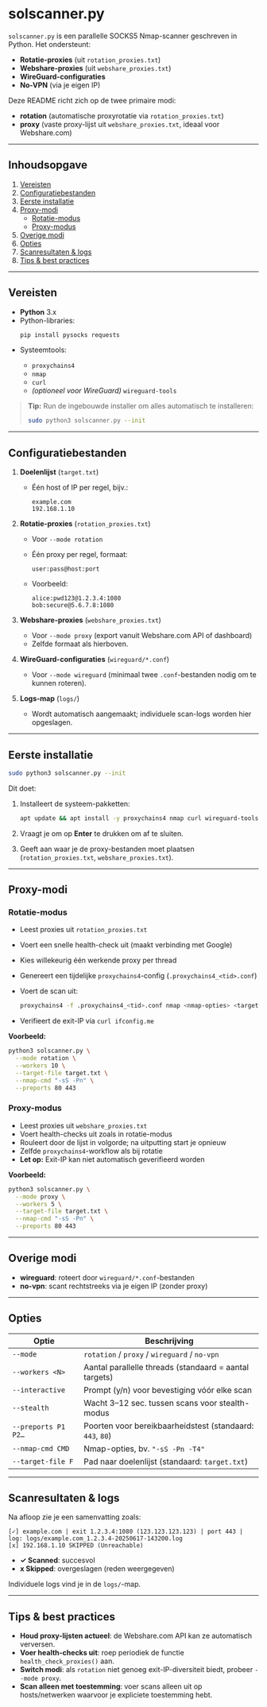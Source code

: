 
# solscanner.py

`solscanner.py` is een parallelle SOCKS5 Nmap-scanner geschreven in Python. Het ondersteunt:

- **Rotatie-proxies** (uit `rotation_proxies.txt`)  
- **Webshare-proxies** (uit `webshare_proxies.txt`)  
- **WireGuard-configuraties**  
- **No-VPN** (via je eigen IP)

Deze README richt zich op de twee primaire modi:

- **rotation** (automatische proxyrotatie via `rotation_proxies.txt`)  
- **proxy** (vaste proxy-lijst uit `webshare_proxies.txt`, ideaal voor Webshare.com)

---

## Inhoudsopgave

1. [Vereisten](#vereisten)  
2. [Configuratiebestanden](#configuratiebestanden)  
3. [Eerste installatie](#eerste-installatie)  
4. [Proxy-modi](#proxy-modi)  
   - [Rotatie-modus](#rotatie-modus)  
   - [Proxy-modus](#proxy-modus)  
5. [Overige modi](#overige-modi)  
6. [Opties](#opties)  
7. [Scanresultaten & logs](#scanresultaten--logs)  
8. [Tips & best practices](#tips--best-practices)  

---

## Vereisten

- **Python** 3.x  
- Python-libraries:
  ```bash
  pip install pysocks requests
  

* Systeemtools:

  * `proxychains4`
  * `nmap`
  * `curl`
  * *(optioneel voor WireGuard)* `wireguard-tools`

> **Tip:**
> Run de ingebouwde installer om alles automatisch te installeren:
>
> ```bash
> sudo python3 solscanner.py --init
> ```

---

## Configuratiebestanden

1. **Doelenlijst** (`target.txt`)

   * Één host of IP per regel, bijv.:

     ```
     example.com
     192.168.1.10
     ```

2. **Rotatie-proxies** (`rotation_proxies.txt`)

   * Voor `--mode rotation`
   * Één proxy per regel, formaat:

     ```
     user:pass@host:port
     ```

   * Voorbeeld:

     ```
     alice:pwd123@1.2.3.4:1080
     bob:secure@5.6.7.8:1080
     ```

3. **Webshare-proxies** (`webshare_proxies.txt`)

   * Voor `--mode proxy` (export vanuit Webshare.com API of dashboard)
   * Zelfde formaat als hierboven.

4. **WireGuard-configuraties** (`wireguard/*.conf`)

   * Voor `--mode wireguard` (minimaal twee `.conf`-bestanden nodig om te kunnen roteren).

5. **Logs-map** (`logs/`)

   * Wordt automatisch aangemaakt; individuele scan-logs worden hier opgeslagen.

---

## Eerste installatie

```bash
sudo python3 solscanner.py --init
```

Dit doet:

1. Installeert de systeem-pakketten:

   ```bash
   apt update && apt install -y proxychains4 nmap curl wireguard-tools python3-pip python3-requests
   ```

2. Vraagt je om op **Enter** te drukken om af te sluiten.
3. Geeft aan waar je de proxy-bestanden moet plaatsen (`rotation_proxies.txt`, `webshare_proxies.txt`).

---

## Proxy-modi

### Rotatie-modus

* Leest proxies uit `rotation_proxies.txt`
* Voert een snelle health-check uit (maakt verbinding met Google)
* Kies willekeurig één werkende proxy per thread
* Genereert een tijdelijke `proxychains4`-config (`.proxychains4_<tid>.conf`)
* Voert de scan uit:

  ```bash
  proxychains4 -f .proxychains4_<tid>.conf nmap <nmap-opties> <target>
  ```

* Verifieert de exit-IP via `curl ifconfig.me`

**Voorbeeld:**

```bash
python3 solscanner.py \
  --mode rotation \
  --workers 10 \
  --target-file target.txt \
  --nmap-cmd "-sS -Pn" \
  --preports 80 443
```

### Proxy-modus

* Leest proxies uit `webshare_proxies.txt`
* Voert health-checks uit zoals in rotatie-modus
* Rouleert door de lijst in volgorde; na uitputting start je opnieuw
* Zelfde `proxychains4`-workflow als bij rotatie
* **Let op:** Exit-IP kan niet automatisch geverifieerd worden

**Voorbeeld:**

```bash
python3 solscanner.py \
  --mode proxy \
  --workers 5 \
  --target-file target.txt \
  --nmap-cmd "-sS -Pn" \
  --preports 80 443
```

---

## Overige modi

* **wireguard**: roteert door `wireguard/*.conf`-bestanden
* **no-vpn**: scant rechtstreeks via je eigen IP (zonder proxy)

---

## Opties

| Optie               | Beschrijving                                              |
| ------------------- | --------------------------------------------------------- |
| `--mode`            | `rotation` / `proxy` / `wireguard` / `no-vpn`             |
| `--workers <N>`     | Aantal parallelle threads (standaard = aantal targets)    |
| `--interactive`     | Prompt (y/n) voor bevestiging vóór elke scan              |
| `--stealth`         | Wacht 3–12 sec. tussen scans voor stealth-modus           |
| `--preports P1 P2…` | Poorten voor bereikbaarheidstest (standaard: `443`, `80`) |
| `--nmap-cmd CMD`    | Nmap-opties, bv. `"-sS -Pn -T4"`                          |
| `--target-file F`   | Pad naar doelenlijst (standaard: `target.txt`)            |

---

## Scanresultaten & logs

Na afloop zie je een samenvatting zoals:

```
[✓] example.com | exit 1.2.3.4:1080 (123.123.123.123) | port 443 | log: logs/example.com_1.2.3.4-20250617-143200.log
[x] 192.168.1.10 SKIPPED (Unreachable)
```

* **✓ Scanned**: succesvol
* **x Skipped**: overgeslagen (reden weergegeven)

Individuele logs vind je in de `logs/`-map.

---

## Tips & best practices

* **Houd proxy-lijsten actueel**: de Webshare.com API kan ze automatisch verversen.
* **Voer health-checks uit**: roep periodiek de functie `health_check_proxies()` aan.
* **Switch modi**: als `rotation` niet genoeg exit-IP-diversiteit biedt, probeer `--mode proxy`.
* **Scan alleen met toestemming**: voer scans alleen uit op hosts/netwerken waarvoor je expliciete toestemming hebt.

